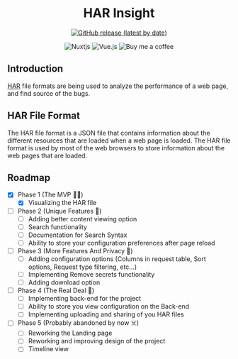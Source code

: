 <center>
<h1>
HAR Insight
</h1>

[![GitHub release (latest by date)](https://img.shields.io/github/v/release/bagheriali2001/har-insight)](https://github.com/bagheriali2001/har-insight/releases/latest)

![Nuxtjs](https://img.shields.io/badge/Nuxt-002E3B?style=for-the-badge&logo=nuxtdotjs&logoColor=#00DC82)
![Vue.js](https://img.shields.io/badge/vuejs-%2335495e.svg?style=for-the-badge&logo=vuedotjs&logoColor=%234FC08D)
![Buy me a coffee](https://img.shields.io/badge/Buy_Me_A_Coffee-FFDD00?style=for-the-badge&logo=buy-me-a-coffee&logoColor=black)

</center>

## Introduction

 [HAR](https://en.wikipedia.org/wiki/HAR_(file_format)) file formats are being used to analyze the performance of a web page, and find source of the bugs.

## HAR File Format

The HAR file format is a JSON file that contains information about the different resources that are loaded when a web page is loaded. The HAR file format is used by most of the web browsers to store information about the web pages that are loaded.

## Roadmap

- [x] Phase 1 (The MVP 🤷‍♂️)
  - [x] Visualizing the HAR file
- [ ] Phase 2 (Unique Features 🤩)
  - [ ] Adding better content viewing option
  - [ ] Search functionality
  - [ ] Documentation for Search Syntax
  - [ ] Ability to store your configuration preferences after page reload
- [ ] Phase 3 (More Features And Privacy 🤫)
  - [ ] Adding configuration options (Columns in request table, Sort options, Request type filtering, etc...)
  - [ ] Implementing Remove secrets functionality
  - [ ] Adding download option
- [ ] Phase 4 (The Real Deal 🤯)
  - [ ] Implementing back-end for the project
  - [ ] Ability to store you view configuration on the Back-end
  - [ ] Implementing uploading and sharing of you HAR files
- [ ] Phase 5 (Probably abandoned by now ☠️)
  - [ ] Reworking the Landing page
  - [ ] Reworking and improving design of the project
  - [ ] Timeline view
